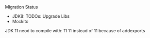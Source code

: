 Migration Status
- JDK8:
TODOs: Upgrade Libs
 - Mockito
 
JDK 11
neod to compile with:
<configuration>
          <target>11</target>
          <source>11</source>
          instead of
          <release>11</release>
       because of addexports